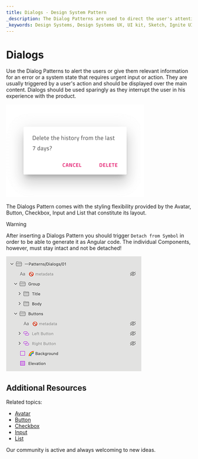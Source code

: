 ```yaml
---
title: Dialogs - Design System Pattern
_description: The Dialog Patterns are used to direct the user's attention toward important information and/or action they need to take.
_keywords: Design Systems, Design Systems UX, UI kit, Sketch, Ignite UI for Angular, Sketch to Angular, Angular, Angular Design System, Export code from Sketch, Design Kits for Angular, Sketch HTML, Sketch to HTML, Sketch UI kits
---
```


# Dialogs

Use the Dialog Patterns to alert the users or give them relevant information for an error or a system state that requires urgent input or action. They are usually triggered by a user's action and should be displayed over the main content. Dialogs should be used sparingly as they interrupt the user in his experience with the product.

<img class="responsive-img" src="../images/dialogs_demo.png" srcset="../images/dialogs_demo@2x.png 2x" />

The Dialogs Pattern comes with the styling flexibility provided by the Avatar, Button, Checkbox, Input and List that constitute its layout.

> [!WARNING]
> After inserting a Dialogs Pattern you should trigger `Detach from Symbol` in order to be able to generate it as Angular code. The individual Components, however, must stay intact and not be detached!

<img class="responsive-img" src="../images/dialogs_detach.png" srcset="../images/dialogs_detach@2x.png 2x" />

## Additional Resources

Related topics:

- [Avatar](../components/avatar.md)
- [Button](../components/button.md)
- [Checkbox](../components/checkbox.md)
- [Input](../components/input.md)
- [List](../components/list.md)
  <div class="divider--half"></div>

Our community is active and always welcoming to new ideas.
